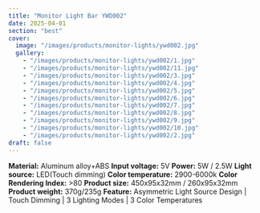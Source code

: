 ```yaml
---
title: "Monitor Light Bar YWD002"
date: 2025-04-01
section: "best"
cover:
  image: "/images/products/monitor-lights/ywd002.jpg"
  gallery:
    - "/images/products/monitor-lights/ywd002/1.jpg"
    - "/images/products/monitor-lights/ywd002/11.jpg"
    - "/images/products/monitor-lights/ywd002/3.jpg"
    - "/images/products/monitor-lights/ywd002/4.jpg"
    - "/images/products/monitor-lights/ywd002/5.jpg"
    - "/images/products/monitor-lights/ywd002/6.jpg"
    - "/images/products/monitor-lights/ywd002/7.jpg"
    - "/images/products/monitor-lights/ywd002/8.jpg"
    - "/images/products/monitor-lights/ywd002/9.jpg"
    - "/images/products/monitor-lights/ywd002/10.jpg"
    - "/images/products/monitor-lights/ywd002/2.jpg"
draft: false
---
```

**Material:** Aluminum alloy+ABS
**Input voltage:** 5V
**Power:** 5W / 2.5W
**Light source:** LED(Touch dimming)
**Color temperature:** 2900-6000k
**Color Rendering Index:** >80
**Product size:** 450x95x32mm / 260x95x32mm
**Product weight:** 370g/235g
**Feature:** Asymmetric Light Source Design | Touch Dimming | 3 Lighting Modes | 3 Color Temperatures
